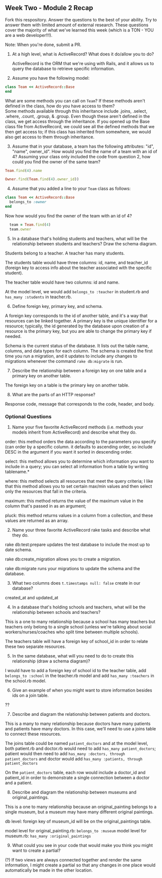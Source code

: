 ## Week Two - Module 2 Recap

Fork this respository. Answer the questions to the best of your ability. Try to answer them with limited amount of external research. These questions cover the majority of what we've learned this week (which is a TON - YOU are a web developer!!!).

Note: When you're done, submit a PR.

1. At a high level, what is ActiveRecord? What does it do/allow you to do?  

    ActiveRecord is the ORM that we're using with Rails, and it allows us to query the database to retrieve specific information.

2. Assume you have the following model:

  ```ruby
  class Team << ActiveRecord::Base
  end
  ```

  What are some methods you can call on `Team`? If these methods aren't defined in the class, how do you have access to them?   
  Some methods available through this inheritance include .joins, .select, .where, .count, .group, & .group. Even though these aren't defined in the class, we get access through the inheritance. If you opened up the Base class file from ActiveRecord, we could see all the defined methods that we then get access to; if this class has inherited from somewhere, we would also get access to them through inheritance.

3. Assume that in your database, a team has the following attributes: "id", "name", owner_id". How would you find the name of a team with an id of 4? Assuming your class only included the code from question 2, how could you find the owner of the same team?  
  ```ruby
  Team.find(4).name
  ```
  ```ruby
  Owner.find(Team.find(4).owner_id))
  ```

4. Assume that you added a line to your `Team` class as follows:

  ```ruby
  class Team << ActiveRecord::Base
    belongs_to :owner
  end
  ```

  Now how would you find the owner of the team with an id of 4?  

  ```ruby
    team = Team.find(4)
    team.owner
  ```
5. In a database that's holding students and teachers, what will be the relationship between students and teachers? Draw the schema diagram.  

  Students belong to a teacher. A teacher has many students.

  The students table would have three columns: id, name, and teacher_id (foreign key to access info about the teacher associated with the specific student).

  The teacher table would have two columns: id and name.

  At the model level, we would add ```belongs_to :teacher``` in student.rb and ```has_many :students``` in teacher.rb.

6. Define foreign key, primary key, and schema.  

  A foreign key corresponds to the id of another table, and it's a way that resources can be linked together. A primary key is the unique identifier for a resource; typically, the id generated by the database upon creation of a resource is the primary key, but you are able to change the primary key if needed.  

  Schema is the current status of the database. It lists out the table name, columns, and data types for each column. The schema is created the first time you run a migration, and it updates to include any changes to migrations whenever the command ```rake db:migrate``` is run.

7. Describe the relationship between a foreign key on one table and a primary key on another table.  

  The foreign key on a table is the primary key on another table.

8. What are the parts of an HTTP response?

  Response code, message that corresponds to the code, header, and body.

### Optional Questions

1. Name your five favorite ActiveRecord methods (i.e. methods your models inherit from ActiveRecord) and describe what they do.  

  order: this method orders the data according to the parameters you specify (can order by a specific column. it defaults to ascending order, so include DESC in the argument if you want it sorted in descending order.

  select: this method allows you to determine which information you want to include in a query; you can select all information from a table by writing tablename.*

  where: this method selects all resources that meet the query criteria; I like that this method allows you to set certain max/min values and then select only the resources that fall in the criteria.

  maximum: this method returns the value of the maximum value in the column that's passed in as an argument;

  pluck: this method returns values in a column from a collection, and these values are returned as an array.

2. Name your three favorite ActiveRecord rake tasks and describe what they do.  

  rake db:test:prepare updates the test database to include the most up to date schema.

  rake db:create_migration allows you to create a migration.

  rake db:migrate runs your migrations to update the schema and the database.

3. What two columns does `t.timestamps null: false` create in our database?  

  created_at and updated_at

4. In a database that's holding schools and teachers, what will be the relationship between schools and teachers?  

  This is a one to many relationship because a school has many teachers but teachers only belong to a single school (unless we're talking about social workers/nurses/coaches who split time between multiple schools).

  The teachers table will have a foreign key of school_id in order to relate these two separate resources.

5. In the same database, what will you need to do to create this relationship (draw a schema diagram)?

  I would have to add a foreign key of school id to the teacher table, add ```belongs_to :school``` in the teacher.rb model and add ```has_many :teachers``` in the school.rb model.

6. Give an example of when you might want to store information besides ids on a join table.

  ??

7. Describe and diagram the relationship between patients and doctors.  

  This is a many to many relationship because doctors have many patients and patients have many doctors. In this case, we'll need to use a joins table to connect these resources.

  The joins table could be named ``` patient_doctors ``` and at the model level, both patient.rb and doctor.rb would need to add ```has_many patient_doctors```; patient would then need to add ```has_many :doctors, through patient_doctors``` and doctor would add ```has_many :patients, through patient_doctors```

  On the ```patient_doctors``` table, each row would include a doctor_id and patient_id in order to demonstrate a single connection between a doctor and a patient.

8. Describe and diagram the relationship between museums and original_paintings.

  This is a one to many relationship because an original_painting belongs to a single museum, but a museum may have many different original paintings.

  db level: foreign key of museum_id will be on the original_paintings table.

  model level for original_painting.rb: ```belongs_to :museum```
  model level for museum.rb: ```has_many :original_paintings```

9. What could you see in your code that would make you think you might want to create a partial?

  (?) If two views are always connected together and render the same information, I might create a partial so that any changes in one place would automatically be made in the other location.
